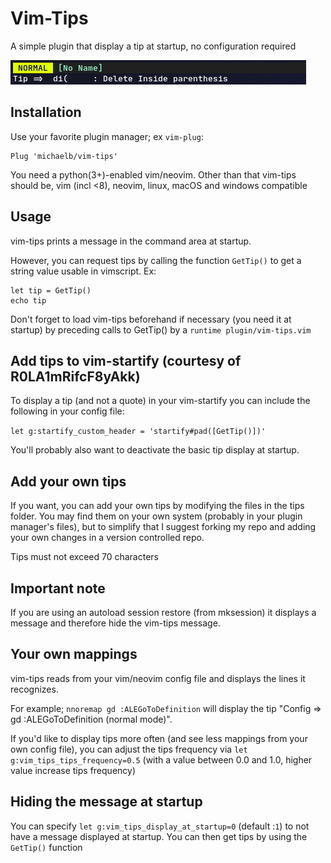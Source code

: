 # Vim-Tips

A simple plugin that display a tip at startup, no configuration required

![](example.png)

## Installation

Use your favorite plugin manager; ex `vim-plug`:

```vim
Plug 'michaelb/vim-tips'
```

You need a python(3+)-enabled vim/neovim. Other than that vim-tips should be, vim (incl <8), neovim, linux, macOS and windows compatible

## Usage

vim-tips prints a message in the command area at startup.

However, you can request tips by calling the function `GetTip()` to get a string value usable in vimscript. Ex:

```
let tip = GetTip()
echo tip
```

Don't forget to load vim-tips beforehand if necessary (you need it at startup) by preceding calls to GetTip() by a 
`runtime plugin/vim-tips.vim`

## Add tips to vim-startify (courtesy of R0LA1mRifcF8yAkk)
To display a tip (and not a quote) in your vim-startify you can include the following in your config file:

`let g:startify_custom_header = 'startify#pad([GetTip()])'`

You'll probably also want to deactivate the basic tip display at startup.

## Add your own tips

If you want, you can add your own tips by modifying the files in the tips folder.
You may find them on your own system (probably in your plugin manager's files), but to simplify that I suggest forking my repo and adding your own changes in a version controlled repo.

Tips must not exceed 70 characters

## Important note

If you are using an autoload session restore (from mksession) it displays a message and therefore hide the vim-tips message.

## Your own mappings

vim-tips reads from your vim/neovim config file and displays the lines it recognizes.

For example;
`nnoremap gd :ALEGoToDefinition`
will display the tip "Config => gd :ALEGoToDefinition (normal mode)".

If you'd like to display tips more often (and see less mappings from your own config file), you can adjust the tips frequency via
`let g:vim_tips_tips_frequency=0.5` (with a value between 0.0 and 1.0, higher value increase tips frequency)

## Hiding the message at startup

You can specify `let g:vim_tips_display_at_startup=0` (default :`1`) to not have a message displayed at startup. You can then get tips by using the `GetTip()` function
